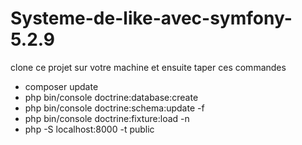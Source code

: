 # Systeme-de-like-avec-symfony-5.2.9
clone ce projet sur votre machine et ensuite taper ces commandes
* composer update
* php bin/console doctrine:database:create
* php bin/console doctrine:schema:update -f
* php bin/console doctrine:fixture:load -n
* php -S localhost:8000 -t public

